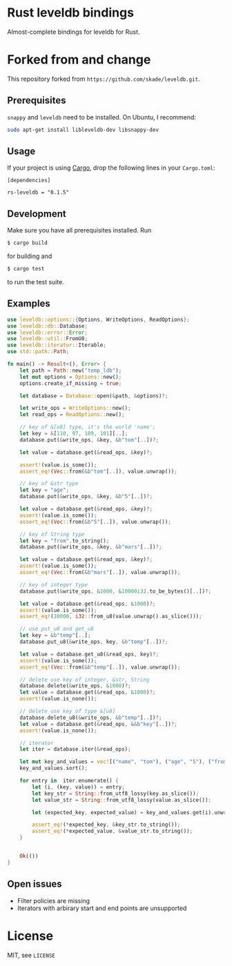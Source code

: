 # Rust leveldb bindings

Almost-complete bindings for leveldb for Rust.

# Forked from and change 
This repository forked from `https://github.com/skade/leveldb.git`.  

## Prerequisites

`snappy` and `leveldb` need to be installed. On Ubuntu, I recommend:

```sh
sudo apt-get install libleveldb-dev libsnappy-dev
```

## Usage

If your project is using [Cargo](http://crates.io), drop the following lines in your `Cargo.toml`:

```text
[dependencies]

rs-leveldb = "0.1.5"
```

## Development

Make sure you have all prerequisites installed. Run

```sh
$ cargo build
```

for building and

```sh
$ cargo test
```

to run the test suite.

## Examples

```rust
use leveldb::options::{Options, WriteOptions, ReadOptions};
use leveldb::db::Database;
use leveldb::error::Error;
use leveldb::util::FromU8;
use leveldb::iterator::Iterable;
use std::path::Path;

fn main() -> Result<(), Error> {
    let path = Path::new("temp_ldb");
    let mut options = Options::new();
    options.create_if_missing = true;

    let database = Database::open(&path, &options)?;

    let write_ops = WriteOptions::new();
    let read_ops = ReadOptions::new();

    // key of &[u8] type, it's the world 'name';
    let key = &[110, 97, 109, 101][..];
    database.put(&write_ops, &key, &b"tom"[..])?;

    let value = database.get(&read_ops, &key)?;

    assert!(value.is_some());
    assert_eq!(Vec::from(&b"tom"[..]), value.unwrap());

    // key of &str type
    let key = "age";
    database.put(&write_ops, &key, &b"5"[..])?;

    let value = database.get(&read_ops, &key)?;
    assert!(value.is_some());
    assert_eq!(Vec::from(&b"5"[..]), value.unwrap());

    // key of String type
    let key = "from".to_string();
    database.put(&write_ops, &key, &b"mars"[..])?;

    let value = database.get(&read_ops, &key)?;
    assert!(value.is_some());
    assert_eq!(Vec::from(&b"mars"[..]), value.unwrap());

    // key of integer type
    database.put(&write_ops, &1000, &10000i32.to_be_bytes()[..])?;

    let value = database.get(&read_ops, &1000)?;
    assert!(value.is_some());
    assert_eq!(10000, i32::from_u8(value.unwrap().as_slice()));

    // use put_u8 and get_u8
    let key = &b"temp"[..];
    database.put_u8(&write_ops, key, &b"temp"[..])?;

    let value = database.get_u8(&read_ops, key)?;
    assert!(value.is_some());
    assert_eq!(Vec::from(&b"temp"[..]), value.unwrap());

    // delete use key of integer, &str, String
    database.delete(&write_ops, &1000)?;
    let value = database.get(&read_ops, &1000)?;
    assert!(value.is_none());

    // delete use key of type &[u8]
    database.delete_u8(&write_ops, &b"temp"[..])?;
    let value = database.get(&read_ops, &&b"key"[..])?;
    assert!(value.is_none());

    // iterator
    let iter = database.iter(&read_ops);

    let mut key_and_values = vec![("name", "tom"), ("age", "5"), ("from", "mars")];
    key_and_values.sort();

    for entry in  iter.enumerate() {
        let (i, (key, value)) = entry;
        let key_str = String::from_utf8_lossy(key.as_slice());
        let value_str = String::from_utf8_lossy(value.as_slice());

        let (expected_key, expected_value) = key_and_values.get(i).unwrap();

        assert_eq!(*expected_key, &key_str.to_string());
        assert_eq!(*expected_value, &value_str.to_string());
    }


    Ok(())
}
```

## Open issues

* Filter policies are missing
* Iterators with arbirary start and end points are unsupported

# License

MIT, see `LICENSE`
